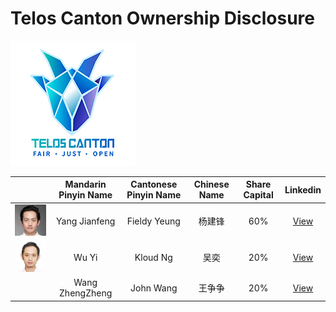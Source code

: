# Telos Canton Ownership Disclosure

![](https://raw.githubusercontent.com/Telos-Canton/TelosCanton-Docs/master/images/telos-canton-logo-slogan-200X200.png)

|                                                              | Mandarin Pinyin Name | Cantonese Pinyin Name | Chinese Name | Share Capital |                           Linkedin                           |
| ------------------------------------------------------------ | :------------------: | :-------------------: | :----------: | :-----------: | :----------------------------------------------------------: |
| ![](https://raw.githubusercontent.com/Telos-Canton/TelosCanton-Docs/master/team/HeadPortrait_FieldyYeung_250X250.jpg) |    Yang Jianfeng     |     Fieldy Yeung      |    杨建锋    |      60%      | [View](https://www.linkedin.com/in/fieldy-jianfeng-yang-0ab17188/) |
| ![](https://raw.githubusercontent.com/Telos-Canton/TelosCanton-Docs/master/team/HeadPortrait_KloudWu_250X250.jpg)                                                        |        Wu Yi         |       Kloud Ng        |     吴奕     |      20%      |     [View](https://www.linkedin.com/in/yi-wu-40a296134/)     |
|                                                              |   Wang ZhengZheng    |       John Wang       |    王争争    |      20%      |     [View](https://www.linkedin.com/in/john-w-878045b0/)     |

